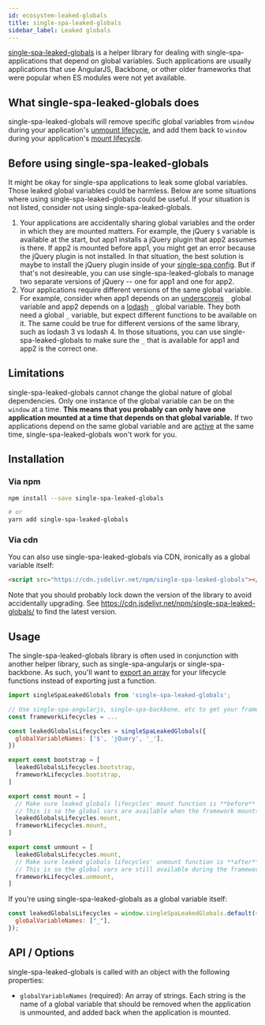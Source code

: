 ```yaml
---
id: ecosystem-leaked-globals
title: single-spa-leaked-globals
sidebar_label: Leaked globals
---
```


[single-spa-leaked-globals](https://github.com/single-spa/single-spa-leaked-globals) is a helper library for dealing with single-spa-applications
that depend on global variables. Such applications are usually applications that use AngularJS, Backbone, or other older frameworks
that were popular when ES modules were not yet available.

## What single-spa-leaked-globals does

single-spa-leaked-globals will remove specific global variables from `window` during your application's
[unmount lifecycle](/docs/building-applications#unmount), and add them back to `window` during your application's
[mount lifecycle](/docs/building-applications#mount).

## Before using single-spa-leaked-globals

It might be okay for single-spa applications to leak some global variables. Those leaked global variables could be harmless. Below are some
situations where using single-spa-leaked-globals could be useful. If your situation is not listed, consider not using single-spa-leaked-globals.

1. Your applications are accidentally sharing global variables and the order in which they are mounted matters. For example, the jQuery `$` variable
   is available at the start, but app1 installs a jQuery plugin that app2 assumes is there. If app2 is mounted
   before app1, you might get an error because the jQuery plugin is not installed. In that situation, the best solution is maybe to install
   the jQuery plugin inside of your [single-spa config](/docs/configuration). But if that's not desireable, you can use single-spa-leaked-globals
   to manage two separate versions of jQuery -- one for app1 and one for app2.
2. Your applications require different versions of the same global variable. For example, consider when app1 depends on
   an [underscorejs](https://underscorejs.org/) `_` global variable and app2 depends on a [lodash](https://lodash.com/) `_` global variable.
   They both need a global `_` variable, but expect different functions to be available on it. The same could be true for different versions of the
   same library, such as lodash 3 vs lodash 4. In those situations, you can use single-spa-leaked-globals to make sure the `_` that is available
   for app1 and app2 is the correct one.

## Limitations

single-spa-leaked-globals cannot change the global nature of global dependencies. Only one instance of the global variable can be on the
`window` at a time. **This means that you probably can only have one application mounted at a time that depends on that global variable.**
If two applications depend on the same global variable and are [active](/docs/configuration#activity-function) at the same time,
single-spa-leaked-globals won't work for you.

## Installation

### Via npm

```sh
npm install --save single-spa-leaked-globals

# or
yarn add single-spa-leaked-globals
```

### Via cdn

You can also use single-spa-leaked-globals via CDN, ironically as a global variable itself:

```html
<script src="https://cdn.jsdelivr.net/npm/single-spa-leaked-globals"></script>
```

Note that you should probably lock down the version of the library to avoid accidentally upgrading. See
https://cdn.jsdelivr.net/npm/single-spa-leaked-globals/ to find the latest version.

## Usage

The single-spa-leaked-globals library is often used in conjunction with another helper library, such as
single-spa-angularjs or single-spa-backbone. As such, you'll want to
[export an array](/docs/building-applications#registered-application-lifecycle) for your lifecycle functions
instead of exporting just a function.

```js
import singleSpaLeakedGlobals from 'single-spa-leaked-globals';

// Use single-spa-angularjs, single-spa-backbone, etc to get your framework specific lifecycles
const frameworkLifecycles = ...

const leakedGlobalsLifecycles = singleSpaLeakedGlobals({
  globalVariableNames: ['$', 'jQuery', '_'],
})

export const bootstrap = [
  leakedGlobalsLifecycles.bootstrap,
  frameworkLifecycles.bootstrap,
]

export const mount = [
  // Make sure leaked globals lifecycles' mount function is **before** other lifecycles' mount
  // This is so the global vars are available when the framework mounts
  leakedGlobalsLifecycles.mount,
  frameworkLifecycles.mount,
]

export const unmount = [
  leakedGlobalsLifecycles.mount,
  // Make sure leaked globals lifecycles' unmount function is **after** other lifecycles' unmount
  // This is so the global vars are still available during the framework unmount lifecycle function.
  frameworkLifecycles.unmount,
]
```

If you're using single-spa-leaked-globals as a global variable itself:

```js
const leakedGlobalsLifecycles = window.singleSpaLeakedGlobals.default({
  globalVariableNames: ["_"],
});
```

## API / Options

single-spa-leaked-globals is called with an object with the following properties:

- `globalVariableNames` (required): An array of strings. Each string is the name of a global variable that should
  be removed when the application is unmounted, and added back when the application is mounted.
